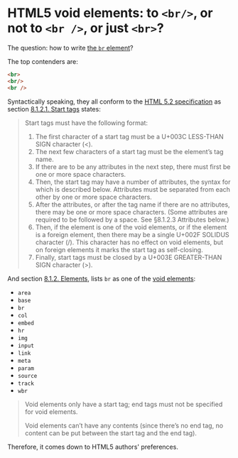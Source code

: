 # HTML5 void elements: to `<br/>`, or not to `<br />`, or just `<br>`?

The question: how to write
[the `br` element](https://www.w3.org/TR/2017/REC-html52-20171214/textlevel-semantics.html#the-br-element)?

The top contenders are:

```HTML
<br>
<br/>
<br />
```

Syntactically speaking, they all conform to the
[HTML 5.2 specification](https://www.w3.org/TR/2017/REC-html52-20171214/)
as section
[8.1.2.1. Start tags](https://www.w3.org/TR/html5/syntax.html#start-tags)
states:

> Start tags must have the following format:
> 1. The first character of a start tag must be a U+003C LESS-THAN SIGN
>    character (<).
> 2. The next few characters of a start tag must be the element’s tag
>    name.
> 3. If there are to be any attributes in the next step, there must
>    first be one or more space characters.
> 4. Then, the start tag may have a number of attributes, the syntax for
>    which is described below. Attributes must be separated from each
>    other by one or more space characters.
> 5. After the attributes, or after the tag name if there are no
>    attributes, there may be one or more space characters. (Some
>    attributes are required to be followed by a space. See §8.1.2.3
>    Attributes below.)
> 6. Then, if the element is one of the void elements, or if the element
>    is a foreign element, then there may be a single U+002F SOLIDUS
>    character (/). This character has no effect on void elements, but
>    on foreign elements it marks the start tag as self-closing.
> 7. Finally, start tags must be closed by a U+003E GREATER-THAN SIGN
>    character (>).

And section
[8.1.2. Elements](https://www.w3.org/TR/html5/syntax.html#writing-html-documents-elements),
lists `br` as one of the
[void elements](https://www.w3.org/TR/html5/syntax.html#void-elements):

* `area`
* `base`
* `br`
* `col`
* `embed`
* `hr`
* `img`
* `input`
* `link`
* `meta`
* `param`
* `source`
* `track`
* `wbr`

> Void elements only have a start tag; end tags must not be specified
> for void elements.
>
> Void elements can’t have any contents (since there’s no end tag, no
> content can be put between the start tag and the end tag).

Therefore, it comes down to HTML5 authors' preferences.
